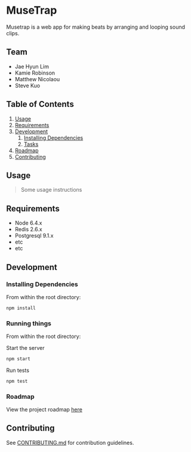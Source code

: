 # MuseTrap

Musetrap is a web app for making beats by arranging and looping sound clips. 

## Team

  - Jae Hyun Lim
  - Kamie Robinson
  - Matthew Nicolaou
  - Steve Kuo

## Table of Contents

1. [Usage](#Usage)
1. [Requirements](#requirements)
1. [Development](#development)
    1. [Installing Dependencies](#installing-dependencies)
    1. [Tasks](#tasks)
1. [Roadmap](#roadmap)
1. [Contributing](#contributing)

## Usage

> Some usage instructions

## Requirements

- Node 6.4.x
- Redis 2.6.x
- Postgresql 9.1.x
- etc
- etc

## Development

### Installing Dependencies

From within the root directory:

```sh
npm install
```


### Running things

From within the root directory:

Start the server
```sh
npm start
```

Run tests
```sh
npm test
```

### Roadmap

View the project roadmap [here](LINK_TO_DOC)


## Contributing

See [CONTRIBUTING.md](CONTRIBUTING.md) for contribution guidelines.
